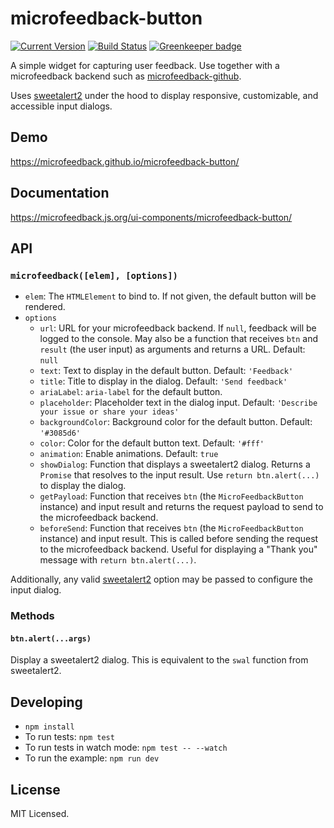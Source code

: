 # microfeedback-button

[![Current Version](https://img.shields.io/npm/v/microfeedback-button.svg)](https://www.npmjs.org/package/microfeedback-button)
[![Build Status](https://travis-ci.org/microfeedback/microfeedback-button.svg?branch=master)](https://travis-ci.org/microfeedback/microfeedback-button)
[![Greenkeeper badge](https://badges.greenkeeper.io/microfeedback/microfeedback-button.svg)](https://greenkeeper.io/)

A simple widget for capturing user feedback. Use together with a microfeedback backend such as [microfeedback-github](https://github.com/microfeedback/microfeedback-github).

Uses [sweetalert2](https://sweetalert2.github.io/) under the hood to
display responsive, customizable, and accessible input dialogs.

## Demo

https://microfeedback.github.io/microfeedback-button/

## Documentation

https://microfeedback.js.org/ui-components/microfeedback-button/

## API

### `microfeedback([elem], [options])`

- `elem`: The `HTMLElement` to bind to. If not given, the default button
will be rendered.
- `options`
  - `url`: URL for your microfeedback backend. If `null`,
  feedback will be logged to the console. May also be a function that
  receives `btn` and `result` (the user input) as arguments and returns a URL. Default: `null`
  - `text`: Text to display in the default button. Default: `'Feedback'`
  - `title`: Title to display in the dialog. Default: `'Send feedback'`
  - `ariaLabel`: `aria-label` for the default button.
  - `placeholder`: Placeholder text in the dialog input. Default: `'Describe your issue or share your ideas'`
  - `backgroundColor`: Background color for the default button. Default: `'#3085d6'`
  - `color`: Color for the default button text. Default: `'#fff'`
  - `animation`: Enable animations. Default: `true`
  - `showDialog`: Function that displays a sweetalert2 dialog. Returns a
  `Promise` that resolves to the input result. Use `return btn.alert(...)` to
  display the dialog.
  - `getPayload`: Function that receives `btn` (the
      `MicroFeedbackButton` instance) and input result and returns
      the request payload to send to the microfeedback backend.
  - `beforeSend`: Function that receives `btn` (the
      `MicroFeedbackButton` instance) and input result. This is called
      before sending the request to the microfeedback backend. Useful for
      displaying a "Thank you" message with `return btn.alert(...)`.

Additionally, any valid [sweetalert2](https://sweetalert2.github.io/#configuration) option may be
passed to configure the input dialog.


### Methods

#### `btn.alert(...args)`

Display a sweetalert2 dialog. This is equivalent to the `swal` function
from sweetalert2.

## Developing

* `npm install`
* To run tests: `npm test`
* To run tests in watch mode: `npm test -- --watch`
* To run the example: `npm run dev`

## License

MIT Licensed.

